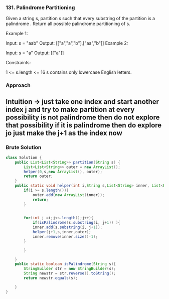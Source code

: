 ### 131. Palindrome Partitioning

Given a string s, partition s such that every 
substring
 of the partition is a 
palindrome
. Return all possible palindrome partitioning of s.

 

Example 1:

Input: s = "aab"
Output: [["a","a","b"],["aa","b"]]
Example 2:

Input: s = "a"
Output: [["a"]]


Constraints:

1 <= s.length <= 16
s contains only lowercase English letters.

### Approach 
## Intuition -> just take one index and start another index j and try to make partition at every possibility is not palindrome then do not explore that possibility if it is palindrome then do explore jo just make the __j+1__ as the index now





### Brute Solution 


```java
class Solution {
    public List<List<String>> partition(String s) {
        List<List<String>> outer = new ArrayList();
        helper(0,s,new ArrayList(), outer);
        return outer;
    }
    public static void helper(int i,String s,List<String> inner, List<List<String>> outer){
        if(i >= s.length()){
            outer.add(new ArrayList(inner));
            return;
        }
        

        for(int j =i;j<s.length();j++){
            if(isPalindrome(s.substring(i, j+1)) ){
            inner.add(s.substring(i, j+1));
            helper(j+1,s,inner,outer);
            inner.remove(inner.size()-1);
        }

        }

    }
    public static boolean isPalindrome(String s){
        StringBuilder str = new StringBuilder(s);
        String newstr = str.reverse().toString();
        return newstr.equals(s);

    }
}
```